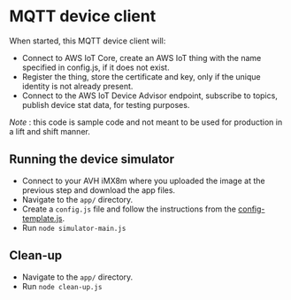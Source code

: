 # MQTT device client
When started, this MQTT device client will:
- Connect to AWS IoT Core, create an AWS IoT thing with the name specified in config.js, if it does not exist. 
- Register the thing, store the certificate and key, only if the unique identity is not already present. 
- Connect to the AWS IoT Device Advisor endpoint, subscribe to topics, publish device stat data, for testing purposes.

_Note_ : this code is sample code and not meant to be used for production in a lift and shift manner.

## Running the device simulator 
- Connect to your AVH iMX8m where you uploaded the image at the previous step and download the app files. 
- Navigate to the `app/` directory.
- Create a `config.js` file and follow the instructions from the [config-template.js](../app/config_template.js). 
- Run `node simulator-main.js`

## Clean-up
- Navigate to the `app/` directory.
- Run `node clean-up.js`